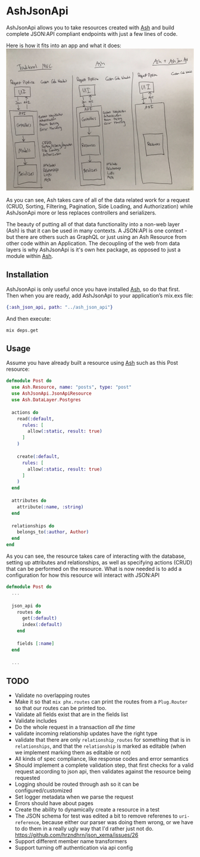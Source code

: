 # AshJsonApi

AshJsonApi allows you to take resources created with [Ash](https://github.com/ash-project/ash) and build complete JSON:API compliant endpoints with just a few lines of code.

Here is how it fits into an app and what it does:
![Architecture Sketch](documentation/architecture_sketch.jpg)

As you can see, Ash takes care of all of the data related work for a request (CRUD, Sorting, Filtering, Pagination, Side Loading, and Authorization) while AshJsonApi more or less replaces controllers and serializers.

The beauty of putting all of that data functionality into a non-web layer (Ash) is that it can be used in many contexts. A JSON:API is one context - but there are others such as GraphQL or just using an Ash Resource from other code within an Application. The decoupling of the web from data layers is why AshJsonApi is it's own hex package, as opposed to just a module within [Ash](https://github.com/ash-project/ash).


## Installation
AshJsonApi is only useful once you have installed [Ash](https://github.com/ash-project/ash), so do that first. Then when you are ready, add AshJsonApi to your application’s mix.exs file:

```elixir
{:ash_json_api, path: "../ash_json_api"}
```
And then execute:

```shell
mix deps.get
```

## Usage
Assume you have already built a resource using [Ash](https://github.com/ash-project/ash) such as this Post resource:
```elixir
defmodule Post do
  use Ash.Resource, name: "posts", type: "post"
  use AshJsonApi.JsonApiResource
  use Ash.DataLayer.Postgres

  actions do
    read(:default,
      rules: [
        allow(:static, result: true)
      ]
    )

    create(:default,
      rules: [
        allow(:static, result: true)
      ]
    )
  end

  attributes do
    attribute(:name, :string)
  end

  relationships do
    belongs_to(:author, Author)
  end
end
```

As you can see, the resource takes care of interacting with the database, setting up attributes and relationships, as well as specifying actions (CRUD) that can be performed on the resource. What is now needed is to add a configuration for how this resource will interact with JSON:API

```elixir
defmodule Post do
  ...
  
  json_api do
    routes do
      get(:default)
      index(:default)
    end

    fields [:name]
  end

  ...
```

## TODO
* Validate no overlapping routes
* Make it so that `mix phx.routes` can print the routes from a `Plug.Router` so that our routes can be printed too.
* Validate all fields exist that are in the fields list
* Validate includes
* Do the whole request in a transaction *all the time*
* validate incoming relationship updates have the right type
* validate that there are only `relationship_routes` for something that is in `relationships`, and that the `relationship` is marked as editable (when we implement marking them as editable or not)
* All kinds of spec compliance, like response codes and error semantics
* Should implement a complete validation step, that first checks for a valid request according to json api, then validates against the resource being requested
* Logging should be routed through ash so it can be configured/customized
* Set logger metadata when we parse the request
* Errors should have about pages
* Create the ability to dynamically create a resource in a test
* The JSON schema for test was edited a bit to remove referenes to `uri-reference`, because either our parser was doing them wrong, or we have to do them in a really ugly way that I'd rather just not do. https://github.com/hrzndhrn/json_xema/issues/26
* Support different member name transformers
* Support turning off authentication via api config
